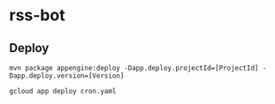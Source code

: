 # rss-bot

## Deploy

`mvn package appengine:deploy -Dapp.deploy.projectId=[ProjectId] -Dapp.deploy.version=[Version]`

`gcloud app deploy cron.yaml`
